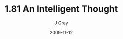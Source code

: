 ---
title: '1.81 An Intelligent Thought'
alt: 'Mysteries of the Arcana'
date: '2009-11-12'
author: 'J Gray'
artist: 'Keira'
chapter: '1 More Heavens and Earths'
filler: false
---